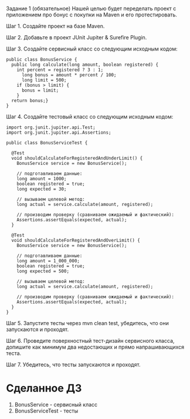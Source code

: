 Задание 1 (обязательное)
Нашей целью будет переделать проект с приложением про бонус с покупки на Maven и его протестировать.

Шаг 1. Создайте проект на базе Maven.

Шаг 2. Добавьте в проект JUnit Jupiter & Surefire Plugin.

Шаг 3. Создайте сервисный класс со следующим исходным кодом:
````
public class BonusService {
  public long calculate(long amount, boolean registered) {
    int percent = registered ? 3 : 1;
      long bonus = amount * percent / 100;
      long limit = 500;
    if (bonus > limit) {
      bonus = limit;
    }   
  return bonus;}
}
````
Шаг 4. Создайте тестовый класс со следующим исходным кодом:
````
import org.junit.jupiter.api.Test;
import org.junit.jupiter.api.Assertions;

public class BonusServiceTest {

  @Test
  void shouldCalculateForRegisteredAndUnderLimit() {
    BonusService service = new BonusService();

    // подготавливаем данные:
    long amount = 1000;
    boolean registered = true;
    long expected = 30;

    // вызываем целевой метод:
    long actual = service.calculate(amount, registered);

    // производим проверку (сравниваем ожидаемый и фактический):
    Assertions.assertEquals(expected, actual);
  }

  @Test
  void shouldCalculateForRegisteredAndOverLimit() {
    BonusService service = new BonusService();

    // подготавливаем данные:
    long amount = 1_000_000;
    boolean registered = true;
    long expected = 500;

    // вызываем целевой метод:
    long actual = service.calculate(amount, registered);

    // производим проверку (сравниваем ожидаемый и фактический):
    Assertions.assertEquals(expected, actual);
  }
}
````
Шаг 5. Запустите тесты через mvn clean test, убедитесь, что они запускаются и проходят.

Шаг 6. Проведите поверхностный тест-дизайн сервисного класса, допишите как минимум два недостающих и прямо напрашивающихся теста.

Шаг 7. Убедитесь, что тесты запускаются и проходят.

# Сделанное ДЗ

1. BonusService - сервисный класс
2. BonusServiceTest - тесты